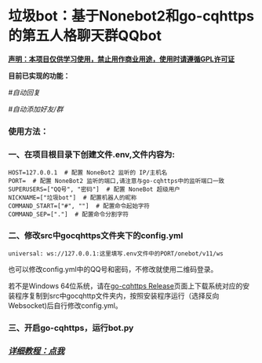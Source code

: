 # 垃圾bot：基于Nonebot2和go-cqhttps的第五人格聊天群QQbot

**<u>声明：本项目仅供学习使用，禁止用作商业用途，使用时请遵循GPL许可证</u>**

**目前已实现的功能：**

*#自动回复*

*#自动添加好友/群*

### 使用方法：

### 一、在项目根目录下创建文件.env,文件内容为:

```
HOST=127.0.0.1  # 配置 NoneBot2 监听的 IP/主机名
PORT=  # 配置 NoneBot2 监听的端口,请注意与go-cqhttps中的监听端口一致
SUPERUSERS=["QQ号", "密码"]  # 配置 NoneBot 超级用户
NICKNAME=["垃圾bot"]  # 配置机器人的昵称
COMMAND_START=["#", ""]  # 配置命令起始字符
COMMAND_SEP=["."]  # 配置命令分割字符
```

### 二、修改src中gocqhttps文件夹下的config.yml

```
universal: ws://127.0.0.1:这里填写.env文件中的PORT/onebot/v11/ws
```

也可以修改config.yml中的QQ号和密码，不修改就使用二维码登录。

若不是Windows 64位系统，请在[go-cqhttps Release](https://github.com/Mrs4s/go-cqhttp/releases/tag/v1.0.0-rc3)页面上下载系统对应的安装程序复制到src中gocqhttp文件夹内，按照安装程序运行（选择反向Websocket)后自行修改config.yml。

### 三、开启go-cqhttps，运行bot.py

### *<u>**详细教程：[点我](http://zzy.js.cool/posts/2022/09/26/Python%E6%90%AD%E5%BB%BAQQbot.html)**</u>*
